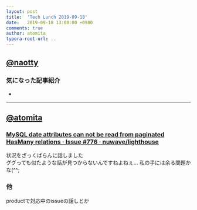 ```yaml
---
layout: post
title:  'Tech Lunch 2019-09-18'
date:   2019-09-18 13:00:00 +0900
comments: true
author: atomita
typora-root-url: ..
---
```


## [@naotty](https://github.com/naotty)

### 気になった記事紹介

- 

----

## [@atomita](https://github.com/atomita)

### [MySQL date attributes can not be read from paginated HasMany relations · Issue #776 · nuwave/lighthouse](https://github.com/nuwave/lighthouse/issues/776)

状況をざっくばらんに話しました  
ググっても似たような話が見つからないんですねよねぇ... 私の手には余る問題かな(^^;

### 他

productで対応中のissueの話しとか
